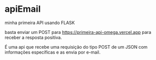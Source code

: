 # apiEmail
minha primeira API usando FLASK

basta enviar um POST para https://primeira-api-omega.vercel.app para receber a resposta positiva.

É uma api que recebe uma requisição do tipo POST de um JSON com informações específicas e as envia por e-mail.
